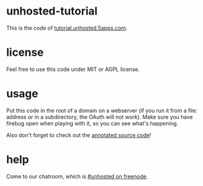 # unhosted-tutorial

This is the code of [tutorial.unhosted.5apps.com](https://tutorial.unhosted.5apps.com/).

# license

Feel free to use this code under MIT or AGPL license.

# usage

Put this code in the root of a domain on a webserver (if you run it from a file: address or in a subdirectory, the OAuth will not work). Make sure you have firebug open when playing with it, so you can see what's happening.

Also don't forget to check out the [annotated source code](http://tutorial.unhosted.5apps.com/docs/tutorial.html)!

# help

Come to our chatroom, which is [#unhosted on freenode](http://webchat.freenode.net/?channels=unhosted).
